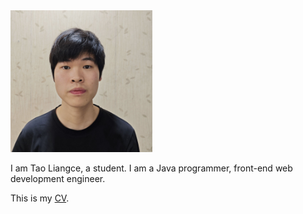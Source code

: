 <style>
@import url('assets/css/style.css');
</style>

<img src="logo.jpg" alt="网站Logo" width="45%" />


I am Tao Liangce, a student. I am a Java programmer, front-end web development engineer.


This is my [CV](https://r.easycv.cn/taoliangce).
